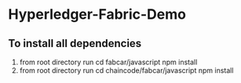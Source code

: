 # Hyperledger-Fabric-Demo

## To install all dependencies
1. from root directory run
  cd fabcar/javascript
  npm install
2. from root directory run
  cd chaincode/fabcar/javascript
  npm install
